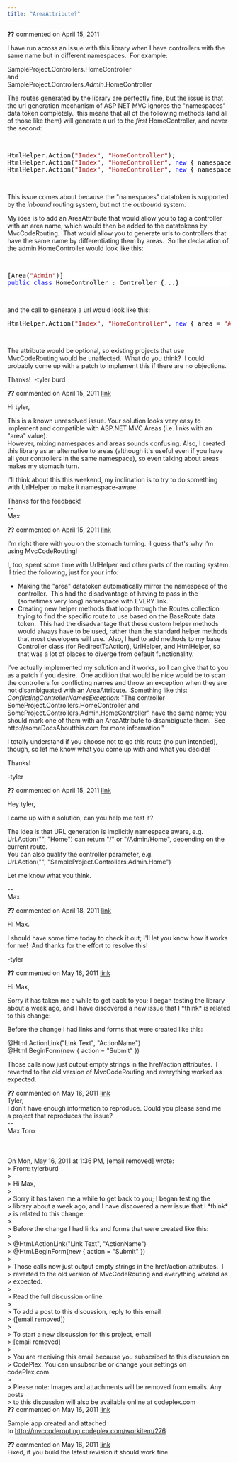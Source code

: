 ```yaml
---
title: "AreaAttribute?"
---
```

<div id="post598194" class="discussion-comment op">
   <div class="discussion-header"><b>??</b> commented on 
      <time datetime="2011-04-15T13:24:43.917-07:00" title="2011-04-15T13:24:43.917-07:00">April 15, 2011</time>
   </div>
   <div class="discussion-message">
<p>I have run across an issue with this library when I have controllers with the same name but in different namespaces. &nbsp;For example:</p>
<p>SampleProject.Controllers.HomeController<br>
and<br>
SampleProject.Controllers.<em>Admin</em>.HomeController</p>
<p>The routes generated by the library are perfectly fine, but the issue is that the url generation mechanism of ASP NET MVC ignores the &quot;namespaces&quot; data token completely. &nbsp;this means that all of the following methods (and all of those like them) will
 generate a url to the <em>first</em> HomeController, and never the second:</p>
<p>&nbsp;</p>
<div style="color:black; background-color:white">
<pre>HtmlHelper.Action(<span style="color:#a31515">&quot;Index&quot;</span>, <span style="color:#a31515">&quot;HomeController&quot;</span>);
HtmlHelper.Action(<span style="color:#a31515">&quot;Index&quot;</span>, <span style="color:#a31515">&quot;HomeController&quot;</span>, <span style="color:blue">new</span> { namespaces = <span style="color:blue">new</span> [] {<span style="color:#a31515">&quot;SampleProject.Controllers.Admin&quot;</span>} });
HtmlHelper.Action(<span style="color:#a31515">&quot;Index&quot;</span>, <span style="color:#a31515">&quot;HomeController&quot;</span>, <span style="color:blue">new</span> { namespaces = <span style="color:blue">new</span> [] {<span style="color:#a31515">&quot;SampleProject.Controllers&quot;</span>} });
</pre>
</div>
<p>&nbsp;</p>
<p>This issue comes about because the &quot;namespaces&quot; datatoken is supported by the <em>
inbound</em>&nbsp;routing system, but not the <em>outbound</em>&nbsp;system.</p>
<p>My idea is to add an AreaAttribute that would allow you to tag a controller with an area name, which would then be added to the datatokens by MvcCodeRouting. &nbsp;That would allow you to generate urls to controllers that have the same name by differentiating
 them by areas. &nbsp;So the declaration of the admin HomeController would look like this:</p>
<p>&nbsp;</p>
<div style="color:black; background-color:white">
<pre>[Area(<span style="color:#a31515">&quot;Admin&quot;</span>)]
<span style="color:blue">public</span> <span style="color:blue">class</span> HomeController : Controller {...}
</pre>
</div>
<p>&nbsp;</p>
<p>and the call to generate a url would look like this:</p>
<p></p>
<div style="color:black; background-color:white">
<pre>HtmlHelper.Action(<span style="color:#a31515">&quot;Index&quot;</span>, <span style="color:#a31515">&quot;HomeController&quot;</span>, <span style="color:blue">new</span> { area = <span style="color:#a31515">&quot;Admin&quot;</span> });
</pre>
</div>
<p></p>
<p>&nbsp;</p>
<p>The attribute would be optional, so existing projects that use MvcCodeRouting would be&nbsp;unaffected. &nbsp;What do you think? &nbsp;I could probably come up with a patch to implement this if there are no objections.</p>
<p>Thanks! &nbsp;-tyler burd</p>
</div>
</div>
<div id="post598214" class="discussion-comment">
   <div class="discussion-header"><b>??</b> commented on 
      <time datetime="2011-04-15T14:04:15.803-07:00" title="2011-04-15T14:04:15.803-07:00">April 15, 2011</time> <a href="#post598214" class="post-link">link</a></div>
   <div class="discussion-message"><p>Hi tyler,</p>
<p>This is a known unresolved issue. Your solution looks very easy to implement and compatible with ASP.NET MVC Areas (i.e. links with an "area" value).<br />However, mixing namespaces and areas sounds confusing. Also, I created this library as an alternative to areas (although it's useful even if you have all your controllers in the same namespace), so even talking about areas makes my stomach turn.</p>
<p>I'll think about this this weekend, my inclination is to try to do something with UrlHelper to make it namespace-aware.</p>
<p>Thanks for the feedback!<br />--<br />Max</p></div>
</div>
<div id="post598221" class="discussion-comment">
   <div class="discussion-header"><b>??</b> commented on 
      <time datetime="2011-04-15T14:18:12.273-07:00" title="2011-04-15T14:18:12.273-07:00">April 15, 2011</time> <a href="#post598221" class="post-link">link</a></div>
   <div class="discussion-message"><p>I'm right there with you on the stomach turning. &nbsp;I guess that's why I'm using MvcCodeRouting!</p>
<p>I, too, spent some time with UrlHelper and other parts of the routing system. &nbsp;I tried the following, just for your info:</p>
<ul>
<li>Making the "area" datatoken automatically mirror the namespace of the controller. &nbsp;This had the disadvantage of having to pass in the (sometimes very long) namespace with EVERY link.</li>
<li>Creating new helper methods that loop through the Routes collection trying to find the specific route to use based on the BaseRoute data token. &nbsp;This had the disadvantage that these custom helper methods would always have to be used, rather than the standard helper methods that most developers will use. &nbsp;Also, I had to add methods to my base Controller class (for RedirectToAction), UrlHelper, and HtmlHelper, so that was a lot of places to diverge from default functionality.</li>
</ul>
<p>I've actually implemented my solution and it works, so I can give that to you as a patch if you desire. &nbsp;One addition that would be nice would be to scan the controllers for conflicting names and throw an exception when they are not disambiguated with an AreaAttribute. &nbsp;Something like this:<br /><em>ConflictingControllerNamesException</em>: "The controller SomeProject.Controllers.HomeController and SomeProject.Controllers.Admin.HomeController" have the same name; you should mark one of them with an AreaAttribute to disambiguate them. &nbsp;See http://someDocsAboutthis.com for more information."</p>
<p>I totally understand if you choose not to go this route (no pun intended), though, so let me know what you come up with and what you decide!</p>
<p>Thanks!</p>
<p>-tyler</p></div>
</div>
<div id="post598327" class="discussion-comment">
   <div class="discussion-header"><b>??</b> commented on 
      <time datetime="2011-04-15T23:29:06.153-07:00" title="2011-04-15T23:29:06.153-07:00">April 15, 2011</time> <a href="#post598327" class="post-link">link</a></div>
   <div class="discussion-message"><p>Hey tyler,</p>
<p>I came up with a solution, can you help me test it?</p>
<p>The idea is that URL generation is implicitly namespace aware, e.g.&nbsp;<br />Url.Action("", "Home") can return "/" or "/Admin/Home", depending on the current route. <br />You can also qualify the controller parameter, e.g.&nbsp;<br />Url.Action("", "SampleProject.Controllers.Admin.Home")</p>
<p>Let me know what you think.</p>
<p>--<br />Max</p></div>
</div>
<div id="post599358" class="discussion-comment">
   <div class="discussion-header"><b>??</b> commented on 
      <time datetime="2011-04-18T13:49:19.313-07:00" title="2011-04-18T13:49:19.313-07:00">April 18, 2011</time> <a href="#post599358" class="post-link">link</a></div>
   <div class="discussion-message"><p>Hi Max.</p>
<p>I should have some time today to check it out; I'll let you know how it works for me! &nbsp;And thanks for the effort to resolve this!</p>
<p>-tyler</p></div>
</div>
<div id="post613456" class="discussion-comment">
   <div class="discussion-header"><b>??</b> commented on 
      <time datetime="2011-05-16T10:36:23.757-07:00" title="2011-05-16T10:36:23.757-07:00">May 16, 2011</time> <a href="#post613456" class="post-link">link</a></div>
   <div class="discussion-message"><p>Hi Max,</p>
<p>Sorry it has taken me a while to get back to you; I began testing the library about a week ago, and I have discovered a new issue that I *think* is related to this change:</p>
<p>Before the change I had links and forms that were created like this:</p>
<p>@Html.ActionLink("Link Text", "ActionName")<br />@Html.BeginForm(new { action = "Submit" })&nbsp;</p>
<p>Those calls now just output empty strings in the href/action attributes. &nbsp;I reverted to the old version of MvcCodeRouting and everything worked as expected.</p></div>
</div>
<div id="post613489" class="discussion-comment">
   <div class="discussion-header"><b>??</b> commented on 
      <time datetime="2011-05-16T11:38:59.93-07:00" title="2011-05-16T11:38:59.93-07:00">May 16, 2011</time> <a href="#post613489" class="post-link">link</a></div>
   <div class="discussion-message">Tyler,<br>
I don't have enough information to reproduce. Could you please send me<br>
a project that reproduces the issue?<br>
--<br>
Max Toro<br>
<br>
<br>
<br>
On Mon, May 16, 2011 at 1:36 PM, [email removed] wrote:<br>
&gt; From: tylerburd<br>
&gt;<br>
&gt; Hi Max,<br>
&gt;<br>
&gt; Sorry it has taken me a while to get back to you; I began testing the<br>
&gt; library about a week ago, and I have discovered a new issue that I *think*<br>
&gt; is related to this change:<br>
&gt;<br>
&gt; Before the change I had links and forms that were created like this:<br>
&gt;<br>
&gt; @Html.ActionLink(&quot;Link Text&quot;, &quot;ActionName&quot;)<br>
&gt; @Html.BeginForm(new { action = &quot;Submit&quot; })<br>
&gt;<br>
&gt; Those calls now just output empty strings in the href/action attributes. &nbsp;I<br>
&gt; reverted to the old version of MvcCodeRouting and everything worked as<br>
&gt; expected.<br>
&gt;<br>
&gt; Read the full discussion online.<br>
&gt;<br>
&gt; To add a post to this discussion, reply to this email<br>
&gt; ([email removed])<br>
&gt;<br>
&gt; To start a new discussion for this project, email<br>
&gt; [email removed]<br>
&gt;<br>
&gt; You are receiving this email because you subscribed to this discussion on<br>
&gt; CodePlex. You can unsubscribe or change your settings on codePlex.com.<br>
&gt;<br>
&gt; Please note: Images and attachments will be removed from emails. Any posts<br>
&gt; to this discussion will also be available online at codeplex.com</div>
</div>
<div id="post613521" class="discussion-comment">
   <div class="discussion-header"><b>??</b> commented on 
      <time datetime="2011-05-16T12:40:06.177-07:00" title="2011-05-16T12:40:06.177-07:00">May 16, 2011</time> <a href="#post613521" class="post-link">link</a></div>
   <div class="discussion-message"><p>Sample app created and attached to&nbsp;<a href="http://mvccoderouting.codeplex.com/workitem/276">http://mvccoderouting.codeplex.com/workitem/276</a></p></div>
</div>
<div id="post613618" class="discussion-comment">
   <div class="discussion-header"><b>??</b> commented on 
      <time datetime="2011-05-16T15:54:39.833-07:00" title="2011-05-16T15:54:39.833-07:00">May 16, 2011</time> <a href="#post613618" class="post-link">link</a></div>
   <div class="discussion-message">Fixed, if you build the latest revision it should work fine.</div>
</div>